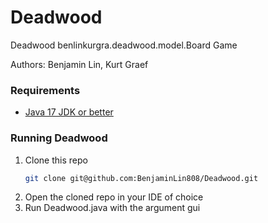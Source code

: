 # Deadwood
Deadwood benlinkurgra.deadwood.model.Board Game

Authors: Benjamin Lin, Kurt Graef

### Requirements

- [Java 17 JDK or better](https://www.oracle.com/java/technologies/downloads/)

### Running Deadwood
1. Clone this repo
    ```bash
    git clone git@github.com:BenjaminLin808/Deadwood.git
    ```
2. Open the cloned repo in your IDE of choice
3. Run Deadwood.java with the argument gui
